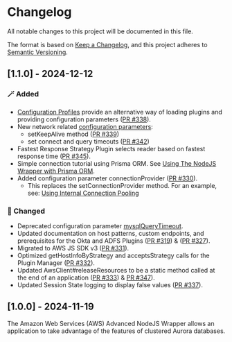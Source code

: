 # Changelog

All notable changes to this project will be documented in this file.

The format is based on [Keep a Changelog](https://keepachangelog.com/en/1.0.0/), and this project adheres to [Semantic Versioning](https://semver.org/#semantic-versioning-200).

## [1.1.0] - 2024-12-12

### :magic_wand: Added

- [Configuration Profiles](./docs/using-the-nodejs-wrapper/UsingTheNodejsWrapper.md#configuration-profiles) provide an alternative way of loading plugins and providing configuration parameters ([PR #338](https://github.com/aws/aws-advanced-nodejs-wrapper/pull/338)).
- New network related [configuration parameters](./docs/using-the-nodejs-wrapper/UsingTheNodejsWrapper.md#aws-advanced-nodejs-wrapper-parameters):
  - setKeepAlive method ([PR #339](https://github.com/aws/aws-advanced-nodejs-wrapper/pull/339))
  - set connect and query timeouts ([PR #342](https://github.com/aws/aws-advanced-nodejs-wrapper/pull/342))
- Fastest Response Strategy Plugin selects reader based on fastest response time ([PR #345](https://github.com/aws/aws-advanced-nodejs-wrapper/pull/345)).
- Simple connection tutorial using Prisma ORM. See [Using The NodeJS Wrapper with Prisma ORM](./examples/prisma_example/README.md).
- Added configuration parameter connectionProvider ([PR #330](https://github.com/aws/aws-advanced-nodejs-wrapper/pull/330)).
  - This replaces the setConnectionProvider method. For an example, see: [Using Internal Connection Pooling](./docs/using-the-nodejs-wrapper/using-plugins/UsingTheReadWriteSplittingPlugin.md/#internal-connection-pooling)

### :crab: Changed

- Deprecated configuration parameter [mysqlQueryTimeout](./docs/using-the-nodejs-wrapper/UsingTheNodejsWrapper.md#aws-advanced-nodejs-wrapper-parameters).
- Updated documentation on host patterns, custom endpoints, and prerequisites for the Okta and ADFS Plugins ([PR #319](https://github.com/aws/aws-advanced-nodejs-wrapper/pull/319)) & ([PR #327](https://github.com/aws/aws-advanced-nodejs-wrapper/pull/327)).
- Migrated to AWS JS SDK v3 ([PR #331](https://github.com/aws/aws-advanced-nodejs-wrapper/pull/331)).
- Optimized getHostInfoByStrategy and acceptsStrategy calls for the Plugin Manager ([PR #332](https://github.com/aws/aws-advanced-nodejs-wrapper/pull/332)).
- Updated AwsClient#releaseResources to be a static method called at the end of an application ([PR #333](https://github.com/aws/aws-advanced-nodejs-wrapper/pull/333)) & [PR #347](https://github.com/aws/aws-advanced-nodejs-wrapper/pull/347)).
- Updated Session State logging to display false values ([PR #337](https://github.com/aws/aws-advanced-nodejs-wrapper/pull/337)).

## [1.0.0] - 2024-11-19

The Amazon Web Services (AWS) Advanced NodeJS Wrapper allows an application to take advantage of the features of clustered Aurora databases.

[0.0.1]: https://github.com/awslabs/aws-advanced-nodejs-wrapper/releases/tag/0.0.1
